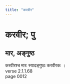 ```yaml
---
title: "करवीर"
---
```


# करवीर; पु
## मार, अङ्गुष्ठ
करवीरश्च मारः स्यादङ्गुष्ठः करवीरकः ।<br />verse 2.1.1.68<br />page 0012

